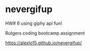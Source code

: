 # nevergifup
HW# 6 using giphy api fun!

Rutgers coding bootcamp assignment

https://alexlo15.github.io/nevergifup/

